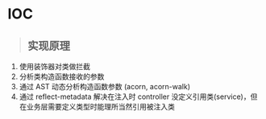 # IOC

> ## 实现原理

1. 使用装饰器对类做拦截
2. 分析类构造函数接收的参数
3. 通过 AST 动态分析构造函数参数 (acorn, acorn-walk)
4. 通过 reflect-metadata 解决在注入时 controller 没定义引用类(service)，但在业务层需要定义类型时能理所当然引用被注入类
